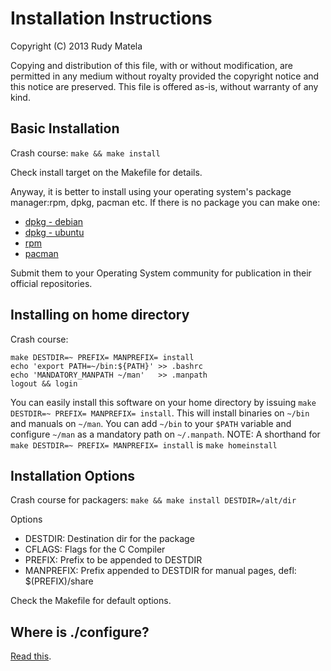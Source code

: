 Installation Instructions
=========================

Copyright (C) 2013  Rudy Matela

Copying and distribution of this file, with or without modification,
are permitted in any medium without royalty provided the copyright
notice and this notice are preserved.  This file is offered as-is,
without warranty of any kind.


Basic Installation
------------------

Crash course: `make && make install`

Check install target on the Makefile for details.

Anyway, it is better to install using your operating system's package
manager:rpm, dpkg, pacman etc. If there is no package you can make one:

* [dpkg - debian](http://wiki.debian.org/HowToPackageForDebian)
* [dpkg - ubuntu](https://wiki.ubuntu.com/PackagingGuide/Complete)
* [rpm](http://fedoraproject.org/wiki/How_to_create_an_RPM_package)
* [pacman](https://wiki.archlinux.org/index.php/Creating_packages)

Submit them to your Operating System community for publication in their
official repositories.


Installing on home directory
----------------------------

Crash course:

	make DESTDIR=~ PREFIX= MANPREFIX= install
	echo 'export PATH=~/bin:${PATH}' >> .bashrc
	echo 'MANDATORY_MANPATH ~/man'   >> .manpath
	logout && login

You can easily install this software on your home directory by issuing
`make DESTDIR=~ PREFIX= MANPREFIX= install`.  This will install binaries on
`~/bin` and manuals on `~/man`. You can add `~/bin` to your `$PATH` variable and
configure `~/man` as a mandatory path on `~/.manpath`.  NOTE: A shorthand for
`make DESTDIR=~ PREFIX= MANPREFIX= install` is `make homeinstall`


Installation Options
--------------------

Crash course for packagers: `make && make install DESTDIR=/alt/dir`

Options
* DESTDIR: Destination dir for the package
* CFLAGS: Flags for the C Compiler
* PREFIX: Prefix to be appended to DESTDIR
* MANPREFIX: Prefix appended to DESTDIR for manual pages, defl: $(PREFIX)/share

Check the Makefile for default options.


Where is ./configure?
---------------------

[Read this](http://freecode.com/articles/stop-the-autoconf-insanity-why-we-need-a-new-build-system).

